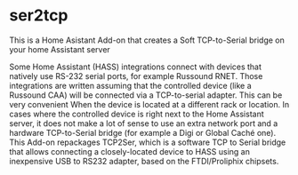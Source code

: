 # ser2tcp
 This is a Home Asistant Add-on that creates a Soft TCP-to-Serial bridge on your home Assistant server

 Some Home Assistant (HASS) integrations connect with devices that natively use RS-232 serial ports, for example Russound RNET. Those integrations are written assuming that the controlled device (like a Russound CAA) will be connected via a TCP-to-serial adapter. This can be very convenient When the device is located at a different rack or location. In cases where the controlled device is right next to the Home Assistant server, it does not make a lot of sense to use an extra network port and a hardware TCP-to-Serial bridge (for example a Digi or Global Caché one). This Add-on repackages TCP2Ser, which is a software TCP to Serial bridge that allows connecting a closely-located device to HASS using an inexpensive USB to RS232 adapter, based on the FTDI/Proliphix chipsets. 
